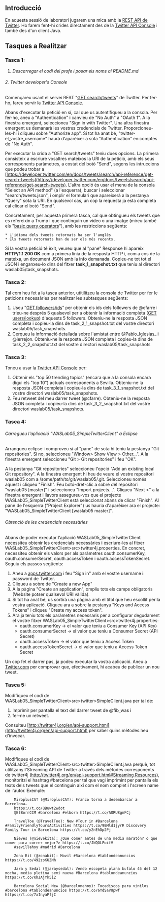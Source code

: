 ## Introducció

En aquesta sessió de laboratori jugarem una mica amb la [REST API de Twitter](https://developer.twitter.com/en/docs/api-reference-index). Ho farem fent-hi crides directament des de la [Twitter API Console](https://apigee.com/console/twitter?apig_cc=1) i també des d'un client Java.

## Tasques a Realitzar

### Tasca 1: 

1. _Descarregar el codi del profe i posar els noms al README.md_

###### 2. Twitter developer's Console

Començareu usant el servei REST  "[GET search/tweets](https://developer.twitter.com/en/docs/tweets/search/api-reference/get-search-tweets)" de Twitter. Per fer-ho, fareu servir la [Twitter API Console](https://apigee.com/console/twitter).

Abans d'executar la petició en sí, cal que us autentifiqueu a la consola. Per fer-ho, aneu a "Authentication" i canvieu de "No Auth" a "OAuth 1". A la finestra emergent, seleccioneu "Sign in with Twitter". Una altra finestra emergent us demanarà les vostres credencials de Twitter. Proporcioneu-les-hi i cliqueu sobre "Authorize app". Si tot ha anat bé, "twitter-el_vostre_username" haurà d'aparèixer a sota "Authentication" en comptes de "No Auth".

Per executar la crida a "GET search/tweets" teniu dues opcions. La primera consisteix a escriure vosaltres mateixos la URI de la petició, amb els seus corresponents paràmetres, a costat del botó "Send", segons les intruccions que podeu trobar a [https://developer.twitter.com/en/docs/tweets/search/api-reference/get-search-tweets](https://developer.twitter.com/en/docs/tweets/search/api-reference/get-search-tweets). L'altra opció és usar el menu de la consola "Select an API method" (a l'esquerra), buscar i seleccionar "search/tweets.json", i omplir el formulari que apareixerà a la pestanya "Query" sota la URI. En qualsevol cas, un cop la requesta ja esta completa cal clicar el botó "Send".

Concretament, per aquesta primera tasca, cal que obtingueu els tweets que es refereixin a Trump i que continguin un video o una imatge (mireu també els "[basic query operators](https://developer.twitter.com/en/docs/tweets/rules-and-filtering/overview/basic-operators)"), amb les restriccions següents:

	* L'idioma dels tweets retornats ha ser l'anglès
	* Els tweets retornats han de ser els més recents.

Si la vostra petició té èxit, veureu que al "pane" Response hi apareix **HTTP/1.1 200 OK**  com a primera línia de la resposta HTTP i, com a cos de la mateixa, un document JSON amb la info demanada. Copieu-ne tot tot el JSON i enganxeu-lo dins del fitxer **task_1_snapshot.txt** que teniu al directori waslab05/task_snapshots.


### Tasca 2: 

Tal com heu fet a la tasca anterior, utitilitzeu la consola de Twitter per fer le peticions necessàries per realitzar les subtasques següents:

1. Useu "[GET followers/ids](https://developer.twitter.com/en/docs/accounts-and-users/follow-search-get-users/api-reference/get-followers-ids)" per obtenir els ids dels followers de @cfarre i trieu-ne després 5 qualsevol per a obtenir la informació completa ([GET users/lookup](https://developer.twitter.com/en/docs/accounts-and-users/follow-search-get-users/api-reference/get-users-lookup)) d'aquests 5 followers. Obteniu-ne la resposta JSON completa  i copieu-la dins de task_2_1_snapshot.txt del vostre directori waslab05/task_snapshots.
2. Cerqueu la informació detallada sobre l'amistat entre @Pablo_Iglesias_ i @ierrejon. Obteniu-ne la resposta JSON completa i copieu-la dins de task_2_2_snapshot.txt del vostre directori waslab05/task_snapshots


### Tasca 3:

Toneu a usar la [Twitter API Console](https://apigee.com/console/twitter?apig_cc=1) per:

1. Obtenir els "top 50 trending topics" (encara que a la consola encara digui els "top 10") actuals corresponents a Sevilla. Obteniu-ne la resposta JSON completa i copieu-la dins de task_3_1_snapshot.txt del vostre directori waslab05/task_snapshots.
2. Feu retweet del meu darrer tweet (@cfarre). Obteniu-ne la resposta JSON completa i copieu-la dins de task_3_2_snapshot.txt del vostre directori waslab05/task_snapshots.


### Tasca 4:

###### Carregueu l'aplicació "WASLab05_SimpleTwitterClient" a Eclipse

Arranqueu eclipse i comproveu si al "pane" de sota hi teniu la pestanya "Git repositories". Si no, seleccioneu "Window> Show View > Other...". A la finestra emergent seleccioneu "Git > Git repositories" i feu "OK".

A la pestanya "Git repositories" seleccioneu l'opció "Add an existing local Git repository". A la finestra emergent hi heu de veure el vostre repositori waslab05 com a /some/path/to/git/waslab05/.git. Seleccioneu només aquest i cliqueu "Finish". Feu botó-dret-clic a sobre del repositori "waslab05 [master]" i seleccioneu "Import projects...". Cliqueu "Next >" a la finestra emergent i llavors assegureu-vos que el projecte WASLab05_SimpleTwitterClient està seleccionat abans de clicar "Finish". Al pane de l'esquerra ("Project Explorer") us hauria d'aparèixer ara el projecte: "WASLab05_SimpleTwitterClient [waslab05 master]".

###### Obtenció de les credencials necessàries

Abans de poder executar l'apliació WASLab05_SimpleTwitterClient necessiteu obtenir les credencials necessàries i escriure-les al fitxer WASLab05_SimpleTwitterClient>src>twitter4j.properties. En concret, necessiteu obtenir els valors per als paràmetres oauth.consumerKey, oauth.consumerSecret, oauth.accessToken i oauth.accessTokenSecret. Seguiu els passos següents:

1. Aneu a [apps.twitter.com](https://apps.twitter.com/) i feu "Sign in" amb el vostre username i password de Twitter.
2. Cliqueu a sobre de "Create a new App"
3. A la pàgina "Create an application", ompliu tots els camps obligatoris (Website potser qualsevol URI vàlida).
4. Si tot ha anat bé, us sortirà una pàgina amb el títol que heu escollit per la vostra aplicació. Cliqueu ara a sobre la pestanya "Keys and Access Tokens" i cliqueu "Create my access token".
5. Ara ja teniu tots els paràmetres necessaris per a configurar degudament el vostre fitxer WASLab05_SimpleTwitterClient>src>twitter4j.properties:
	- oauth.consumerKey -> el valor que teniu a Consumer Key (API Key)
	- oauth.consumerSecret -> el valor que teniu a Consumer Secret (API Secret)
	- oauth.accessToken -> el valor que teniu a Access Token
	- oauth.accessTokenSecret -> el valor que teniu a Access Token Secret

Un cop fet el darrer pas, ja podeu executar la vostra aplicació. Aneu a [Twitter.com](https://twitter.com/) per comprovar que, efectivament, hi acabeu de publicar un nou tweet.


### Tasca 5:

Modifiqueu el codi de WASLab05_SimpleTwitterClient>src>twitter>SimpleClient.java per tal de:

1. Imprimir per pantalla el text del darrer tweet de @fib_was i
2. fer-ne un retweet.

Consulteu [http://twitter4j.org/en/api-support.html](http://twitter4j.org/en/api-support.html) per saber quins mètodes heu d'invocar.


### Tasca 6:

Modifiqueu el codi de WASLab05_SimpleTwitterClient>src>twitter>SimpleClient.java perquè, tot utilitzany l'Streaming API de Twitter a través dels mètodes corresponents de twitter4j ([http://twitter4j.org/en/api-support.html#Streaming Resources](http://twitter4j.org/en/api-support.html#Streaming%20Resources)),  monitoritzi el hashtag #barcelona per tal que vagi imprimint per pantalla els texts dels tweets que el continguin així com el nom complet i l'screen name de l'autor. Exemple:

~~~
	MiroplusCAT (@MiroplusCAT): Franco torna a desembarcar a Barcelona…
	https://t.co/QBuwt2wdot
	@ElBornCCM #barcelona #elborn https://t.co/AORU8gmFCj

	TravelToe (@TravelToe): New #Tour in #Barcelona #FamilyFriendlyToursActivities https://t.co/9EMld1jyrR Discovery Family Tour in Barcelona https://t.co/yZnEhDp2Pj

	Nieves (@nievekita): ¿Que comer antes de una media maratón? o que comer para correr mejor?> https://t.co/JNQOLFoifV
	#sevillahoy #madrid #Barcelona

	Zona Bit (@zonabit): Movil #Barcelona #tablondeanuncios https://t.co/492zoKUZNh

	Jara y Sedal (@jaraysedal): Vendo escopeta plana bufalo 45 del 12 mocha, media pletina semi nueva #Barcelona #tablondeanuncios https://t.co/KhJAjYk5i2

	Barcelona Social New (@barcelonahoy): Tocadiscos para vinilos #barcelona #tablondeanuncios https://t.co/6YdSaVUpwf https://t.co/7xInyaPfjC
~~~